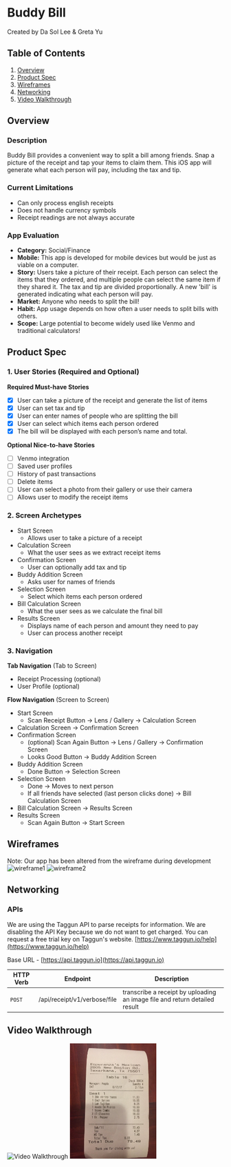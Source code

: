 # Buddy Bill
Created by Da Sol Lee & Greta Yu

## Table of Contents
1. [Overview](#Overview)
2. [Product Spec](#Product-Spec)
3. [Wireframes](#Wireframes)
4. [Networking](#Networking)
5. [Video Walkthrough](#Video-Walkthrough)

## Overview
### Description
Buddy Bill provides a convenient way to split a bill among friends. 
Snap a picture of the receipt and tap your items to claim them. 
This iOS app will generate what each person will pay, including the tax and tip.

### Current Limitations
- Can only process english receipts
- Does not handle currency symbols
- Receipt readings are not always accurate

### App Evaluation
- **Category:** Social/Finance
- **Mobile:** This app is developed for mobile devices but would be just as viable on a computer. 
- **Story:** Users take a picture of their receipt. Each person can select the items that they ordered, and multiple people can select the same item if they shared it. The tax and tip are divided proportionally. A new 'bill' is generated indicating what each person will pay.
- **Market:** Anyone who needs to split the bill! 
- **Habit:** App usage depends on how often a user needs to split bills with others.
- **Scope:** Large potential to become widely used like Venmo and traditional calculators!

## Product Spec
### 1. User Stories (Required and Optional)
**Required Must-have Stories**
- [x] User can take a picture of the receipt and generate the list of items
- [x] User can set tax and tip
- [x] User can enter names of people who are splitting the bill
- [x] User can select which items each person ordered
- [x] The bill will be displayed with each person’s name and total.

**Optional Nice-to-have Stories**
- [ ] Venmo integration
- [ ] Saved user profiles
- [ ] History of past transactions
- [ ] Delete items
- [ ] User can select a photo from their gallery or use their camera
- [ ] Allows user to modify the receipt items

### 2. Screen Archetypes
* Start Screen
    * Allows user to take a picture of a receipt 
* Calculation Screen
    * What the user sees as we extract receipt items
* Confirmation Screen
    * User can optionally add tax and tip
* Buddy Addition Screen
    * Asks user for names of friends
* Selection Screen
    * Select which items each person ordered
* Bill Calculation Screen
    * What the user sees as we calculate the final bill
* Results Screen
    * Displays name of each person and amount they need to pay
    * User can process another receipt

### 3. Navigation
**Tab Navigation** (Tab to Screen)
* Receipt Processing (optional)
* User Profile (optional)

**Flow Navigation** (Screen to Screen)
* Start Screen
    * Scan Receipt Button -> Lens / Gallery -> Calculation Screen
* Calculation Screen -> Confirmation Screen
* Confirmation Screen
    * (optional) Scan Again Button -> Lens / Gallery -> Confirmation Screen
    * Looks Good Button -> Buddy Addition Screen
* Buddy Addition Screen
    * Done Button -> Selection Screen
* Selection Screen
    * Done -> Moves to next person
    * If all friends have selected (last person clicks done) -> Bill Calculation Screen
* Bill Calculation Screen -> Results Screen
* Results Screen
    * Scan Again Button -> Start Screen

## Wireframes
Note: Our app has been altered from the wireframe during development
![wireframe1](https://user-images.githubusercontent.com/47064584/76282274-7cdf3800-6254-11ea-8625-6f292992719e.png)
![wireframe2](https://user-images.githubusercontent.com/47064584/76282276-7ea8fb80-6254-11ea-93b2-c4ad1bdc3b73.png)

## Networking
### APIs
We are using the Taggun API to parse receipts for information.
We are disabling the API Key because we do not want to get charged. 
You can request a free trial key on Taggun's website.
[https://www.taggun.io/help](https://www.taggun.io/help)

Base URL - [https://api.taggun.io](https://api.taggun.io)

   HTTP Verb | Endpoint | Description
   ----------|----------|------------
    `POST`   | /api/receipt/v1/verbose/file | transcribe a receipt by uploading an image file and return detailed result
  
  ## Video Walkthrough
  <img src='http://g.recordit.co/VICEBmptzt.gif' title='Video Walkthrough' width='40%' alt='Video Walkthrough' /> <img src ='receiptSample.jpg' title='Receipt Sample' width='40%' alt ='Receipt Sample' />
